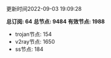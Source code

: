 更新时间2022-09-03 19:09:28

**总订阅: 64**
**总节点: 9484**
**有效节点: 1988**
- trojan节点: 154
- v2ray节点: 1650
- ss节点: 184
